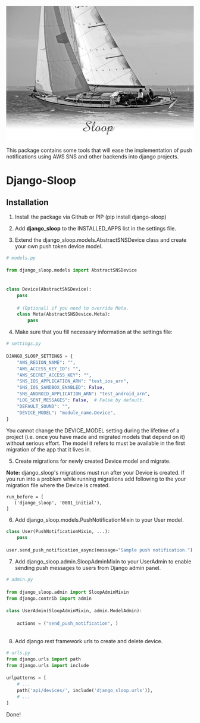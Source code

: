 ![Sloop](/docs/img/splash.jpg?raw=true "Django-Sloop")

This package contains some tools that will ease the implementation of push notifications using AWS SNS and other backends into django projects.

# Django-Sloop

## Installation

1. Install the package via Github or PIP (pip install django-sloop)

2. Add **django_sloop** to the INSTALLED_APPS list in the settings file.

3. Extend the django_sloop.models.AbstractSNSDevice class and create your own push token device model.

```python
# models.py

from django_sloop.models import AbstractSNSDevice


class Device(AbstractSNSDevice):
    pass
    
    # (Optional) if you need to override Meta.
    class Meta(AbstractSNSDevice.Meta):
        pass
```

4. Make sure that you fill necessary information at the settings file:

```python
# settings.py

DJANGO_SLOOP_SETTINGS = {
    "AWS_REGION_NAME": "",
    "AWS_ACCESS_KEY_ID": "",
    "AWS_SECRET_ACCESS_KEY": "",
    "SNS_IOS_APPLICATION_ARN": "test_ios_arn",
    "SNS_IOS_SANDBOX_ENABLED": False,
    "SNS_ANDROID_APPLICATION_ARN": "test_android_arn",
    "LOG_SENT_MESSAGES": False,  # False by default.
    "DEFAULT_SOUND": "",
    "DEVICE_MODEL": "module_name.Device",
}
```

You cannot change the DEVICE_MODEL setting during the lifetime of a project (i.e. once you have made and migrated models that depend on it) without serious effort. The model it refers to must be available in the first migration of
the app that it lives in.

5. Create migrations for newly created Device model and migrate.

**Note:** django_sloop's migrations must run after your Device is created. If you run into a problem while running migrations add following to the your migration file where the Device is created.
```
run_before = [
   ('django_sloop', '0001_initial'),
]
```

6. Add django_sloop.models.PushNotificationMixin to your User model.
```python
class User(PushNotificationMixin, ...):
    pass

user.send_push_notification_async(message="Sample push notification.")

```


7. Add django_sloop.admin.SloopAdminMixin to your UserAdmin to enable sending push messages to users from Django admin panel.

```python
# admin.py

from django_sloop.admin import SloopAdminMixin
from django.contrib import admin

class UserAdmin(SloopAdminMixin, admin.ModelAdmin):
    
    actions = ("send_push_notification", )
    
```

8. Add django rest framework urls to create and delete device.

```python
# urls.py
from django.urls import path
from django.urls import include

urlpatterns = [
    # ...
    path('api/devices/', include('django_sloop.urls')),
    # ...
]
```

Done!
